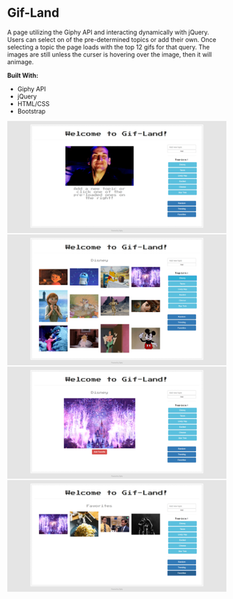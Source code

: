 # Gif-Land

A page utilizing the Giphy API and interacting dynamically with jQuery. Users can select on of the pre-determined topics or add their own. Once selecting a topic the page loads with the top 12 gifs for that query. The images are still unless the curser is hovering over the image, then it will animage. 

__Built With:__ 
  * Giphy API
  * jQuery
  * HTML/CSS
  * Bootstrap

![Gif-Land](https://github.com/Ziyal/Gif-Land/blob/master/screenshots/gifland-1.png "Gif-Land")
![Gif-Land](https://github.com/Ziyal/Gif-Land/blob/master/screenshots/gifland-2.png "Gif-Land")
![Gif-Land](https://github.com/Ziyal/Gif-Land/blob/master/screenshots/gifland-3.png "Gif-Land")
![Gif-Land](https://github.com/Ziyal/Gif-Land/blob/master/screenshots/gifland-4.png "Gif-Land")
